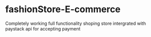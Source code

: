 # fashionStore-E-commerce
Completely  working full functionality  shoping store
intergrated with paystack api for accepting payment
